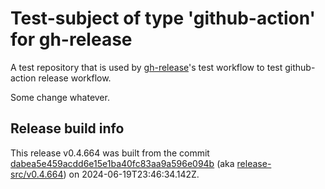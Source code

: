 # Test-subject of type 'github-action' for gh-release

A test repository that is used by [gh-release](https://github.com/kattecon/gh-release)'s test workflow to test github-action release workflow.

Some change whatever.


## Release build info

This release v0.4.664 was built from the commit [dabea5e459acdd6e15e1ba40fc83aa9a596e094b](https://github.com/kattecon/gh-release-test-ga/tree/dabea5e459acdd6e15e1ba40fc83aa9a596e094b) (aka [release-src/v0.4.664](https://github.com/kattecon/gh-release-test-ga/tree/release-src/v0.4.664)) on 2024-06-19T23:46:34.142Z.
        